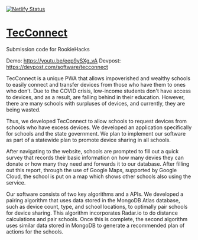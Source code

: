 [![Netlify Status](https://api.netlify.com/api/v1/badges/b1d75549-8cf3-411b-9f7c-8db5f97f0aed/deploy-status)](https://app.netlify.com/sites/brave-kirch-3db040/deploys)
# [TecConnect](https://tecconnect.tech/)
Submission code for RookieHacks

Demo: https://youtu.be/eep9ySXg_vA
Devpost: https://devpost.com/software/tecconnect

TecConnect is a unique PWA that allows impoverished and wealthy schools to easily connect and transfer devices from those who have them to ones who don’t. Due to the COVID crisis, low-income students don't have access to devices, and as a result, are falling behind in their education. However, there are many schools with surpluses of devices, and currently, they are being wasted. 

Thus, we developed TecConnect to allow schools to request devices from schools who have excess devices. We developed an application specifically for schools and the state government. We plan to implement our software as part of a statewide plan to promote device sharing in all schools. 

After navigating to the website, schools are prompted to fill out a quick survey that records their basic information on how many devies they can donate or how many they need and forwards it to our database. After filling out this report, through the use of Google Maps, supported by Google Cloud, the school is put on a map which shows other schools also using the service. 

Our software consists of two key algorithms and a APIs. We developed a pairing algorithm that uses data stored in the MongoDB Atlas database, such as device count, type, and school locations, to optimally pair schools for device sharing. This algorithm incorporates Radar.io to do distance calculations and pair schools. Once this is complete, the second algorithm uses similar data stored in MongoDB to generate a recommended plan of actions for the schools. 


